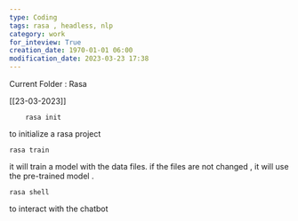 ```yaml
---
type: Coding  
tags: rasa , headless, nlp
category: work
for_inteview: True
creation_date: 1970-01-01 06:00
modification_date: 2023-03-23 17:38
---
```


  
Current Folder : Rasa




[[23-03-2023]]



```
	rasa init

```

to initialize a rasa project

```
rasa train
```

it will train a model with the data files. if the files are not changed , it will use the pre-trained model .

```
rasa shell
```

to interact with the chatbot 

